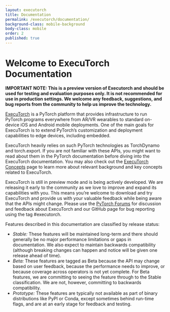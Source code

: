 ```yaml
---
layout: executorch
title: Documentation
permalink: /executorch/documentation/
background-class: mobile-background
body-class: mobile
order: 2
published: true
---
```


# Welcome to ExecuTorch Documentation

**IMPORTANT NOTE: This is a preview version of Executorch and should be used for testing and evaluation purposes only. It is not recommended for use in production settings. We welcome any feedback, suggestions, and bug reports from the community to help us improve the technology.**

[ExecuTorch](/executorch/home) is a PyTorch platform that provides infrastructure to run PyTorch programs everywhere from AR/VR wearables to standard on-device iOS and Android mobile deployments. One of the main goals for ExecuTorch is to extend PyTorch’s customization and deployment capabilities to edge devices, including embedded.

ExecuTorch heavily relies on such PyTorch technologies as TorchDynamo and torch.export. If you are not familiar with these APIs, you might want to read about them in the PyTorch documentation before diving into the ExecuTorch documentation. You may also check out the [ExecuTorch Concepts](https://docs.google.com/document/d/1eKsC-YZrvIsJwRmY6-mI5zVCsGKxm1r3_kYW4PnUtv4/edit) page to learn more about relevant background and key concepts related to ExecuTorch. 

ExecuTorch is still in preview mode and is being actively developed. We are releasing it early to the community as we love to improve and expand its capabilities with you. This means you’re welcome to download and try ExecuTorch and provide us with your valuable feedback while being aware that the APIs might change. Please use the [PyTorch Forums](https://discuss.pytorch.org/) for discussion and feedback about ExecuTorch and our GitHub page for bug reporting using the tag #executorch.

Features described in this documentation are classified by release status:

- _Stable:_ These features will be maintained long-term and there should generally be no major performance limitations or gaps in documentation. We also expect to maintain backwards compatibility (although breaking changes can happen and notice will be given one release ahead of time).
- _Beta:_ These features are tagged as Beta because the API may change based on user feedback, because the performance needs to improve, or because coverage across operators is not yet complete. For Beta features, we are committing to seeing the feature through to the Stable classification. We are not, however, committing to backwards compatibility.
-  _Prototype:_ These features are typically not available as part of binary distributions like PyPI or Conda, except sometimes behind run-time flags, and are at an early stage for feedback and testing.


<!-- Do not remove the below script -->

<script page-id="documentation" src="{{ site.baseurl }}/assets/menu-tab-selection.js"></script>
